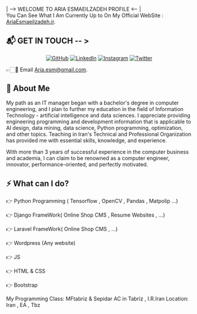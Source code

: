 | --> WELCOME TO  ARIA ESMAEILZADEH PROFILE <-- |   
You Can See What I Am Currently Up to On My Official WebSite : [AriaEsmaeilzadeh.ir][1].

## 📬 GET IN TOUCH -- > 
<p align="center">
	<a href="https://github.com/ariaesm"> <img src="https://user-images.githubusercontent.com/58532023/171219272-a68dd897-a9c7-4826-b7e6-10ef84e6a0a8.png" alt="GitHub"/></a>
	<a href="https://www.linkedin.com/in/aria-esmaeilzadeh/"><img src="https://user-images.githubusercontent.com/58532023/171219303-8839f911-21bf-453f-b517-9dd6ef9a873c.png" alt="LinkedIn"/></a>
	<a href="https://www.instagram.com/aria.esm/"><img src="https://user-images.githubusercontent.com/58532023/171219320-cc1517cb-54a9-470c-a92d-965524a7b3aa.png" alt="Instagram"/></a>
	<a href="https://twitter.com/aria_esm"><img src="https://user-images.githubusercontent.com/58532023/171218519-2ccc030a-72b5-45ea-a2ec-7f1dfbef917f.png" alt="Twitter"/></a>
</p>

👉🏻📧 Email [Aria.esm@gmail.com][5].

## 🌳 About Me


My path as an IT manager began with a bachelor's degree in computer engineering, and I plan to further my education in the field of Information Technology - artificial intelligence and data sciences.
I appreciate providing engineering programming and development information that is applicable to AI design, data mining, data science, Python programming, optimization, and other topics.
Teaching in Iran's Technical and Professional Organization has provided me with essential skills, knowledge, and experience.

With more than 3 years of successful experience in the computer business and academia, I can claim to be renowned as a computer engineer, innovator, performance-oriented, and perfectly motivated.


## :zap: What can I do?
👉 Python Programming ( Tensorflow , OpenCV , Pandas , Matpolip ...)

👉 Django FrameWork( Online Shop CMS ,  Resume Websites , ...)

👉 Laravel FrameWork( Online Shop CMS , ...)

👉 Wordpress (Any website)

👉 JS 

👉 HTML & CSS

👉 Bootstrap

My Programming Class: MFtabriz & Sepidar AC in Tabriz , I.R.Iran 
Location: Iran , EA , Tbz

[1]:
  https://natterstefan.me/?utm_source=github.com&utm_medium=gh-profile-natterstefan&utm_campaign=natterstefan
[2]: https://www.linkedin.com/in/aria-esmaeilzadeh/
[3]: twitter.com/aria_esm
[4]: ariaesmaeilzadeh.ir
[5]:
  https://newsletter.natterstefan.me?utm_source=github.com&utm_medium=gh-profile-natterstefan&utm_campaign=natterstefan
[6]: https://medium.com/@natterstefan
[7]: https://hashnode.com/@natterstefan
[8]: https://nttr.st/2QoQhEb
[9]: https://nttr.st/2YEatXb
[10]: https://dev.to/natterstefan
[11]: fhttps://www.youtube.com/natterstefan?sub_confirmation=1
